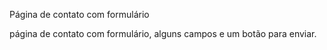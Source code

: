 Página de contato com formulário

página de contato com formulário, alguns campos e um botão para enviar.
